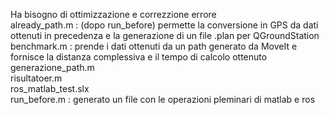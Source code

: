 Ha bisogno di ottimizzazione e correzzione errore  
already_path.m : (dopo run_before) permette la conversione in GPS da dati ottenuti in precedenza e la generazione di un file .plan per QGroundStation  
benchmark.m : prende i dati ottenuti da un path generato da MoveIt e fornisce la distanza complessiva e il tempo di calcolo ottenuto  
generazione_path.m  
risultatoer.m  
ros_matlab_test.slx  
run_before.m : generato un file con le operazioni pleminari di matlab e ros  
